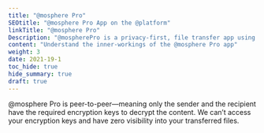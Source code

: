 ```yaml
---
title: "@mosphere Pro"
SEOtitle: "@mosphere Pro App on the @platform"
linkTitle: "@mosphere Pro"
Description: "@mospherePro is a privacy-first, file transfer app using 100% end-to-end encryption. It’s entirely different from other file sharing apps because you own the encryption keys!"
content: "Understand the inner-workings of the @mosphere Pro app"
weight: 3
date: 2021-19-1
toc_hide: true
hide_summary: true
draft: true
---
```


@mosphere Pro is peer-to-peer—meaning only the sender and the recipient have the required encryption keys to decrypt the content. We can’t access your encryption keys and have zero visibility into your transferred files.
